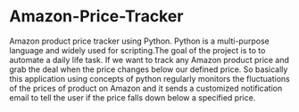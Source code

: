 # Amazon-Price-Tracker
Amazon product price tracker using Python. Python is a multi-purpose language and widely used for scripting.The goal of the project is to to automate a daily life task. If we want to track any Amazon product price and grab the deal when the price changes below our defined price. So basically this application  using concepts of python regularly monitors the fluctuations of the prices of product on Amazon and it sends a customized notification email to tell the user if the price falls down below a specified price.   
